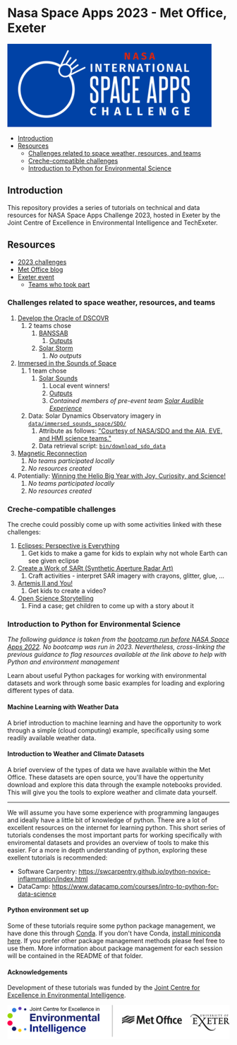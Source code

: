 # Nasa Space Apps 2023 - Met Office, Exeter

![NASA SpaceApps Logo](nasa_spaceapps_logo.png)

* [Introduction](#introduction)
* [Resources](#resources)
  * [Challenges related to space weather, resources, and teams](#challenges-related-to-space-weather-resources-and-teams)
  * [Creche-compatible challenges](#creche-compatible-challenges)
  * [Introduction to Python for Environmental Science](#introduction-to-python-for-environmental-science)

## Introduction

This repository provides a series of tutorials on technical and data resources
for NASA Space Apps Challenge 2023, hosted in Exeter by the Joint Centre of Excellence
in Environmental Intelligence and TechExeter.

## Resources

* [2023 challenges](https://www.spaceappschallenge.org/2023/challenges/)
* [Met Office blog](https://blog.metoffice.gov.uk/2023/09/07/nasa-space-apps-challenge-is-coming-to-exeter/)
* [Exeter event](https://www.spaceappschallenge.org/2023/locations/exeter/)
  * [Teams who took part](https://www.spaceappschallenge.org/2023/locations/exeter/?tab=teams)

### Challenges related to space weather, resources, and teams

1. [Develop the Oracle of DSCOVR](https://www.spaceappschallenge.org/2023/challenges/develop-the-oracle-of-dscovr/)
   1. 2 teams chose
      1. [BANSSAB](https://www.spaceappschallenge.org/2023/find-a-team/banssab/)
         1. [Outputs](https://www.spaceappschallenge.org/2023/find-a-team/banssab/?tab=project)
      2. [Solar Storm](https://www.spaceappschallenge.org/2023/find-a-team/solar-storm/)
         1. *No outputs*
2. [Immersed in the Sounds of Space](https://www.spaceappschallenge.org/2023/challenges/immersed-in-the-sounds-of-space/)
   1. 1 team chose
      1. [Solar Sounds](https://www.spaceappschallenge.org/2023/find-a-team/solar-sounds/)
         1. Local event winners!
         2. [Outputs](https://www.spaceappschallenge.org/2023/find-a-team/solar-sounds/?tab=project)
         3. *Contained members of pre-event team [Solar Audible Experience](https://www.spaceappschallenge.org/2023/find-a-team/solar-sounds/)*
   2. Data: Solar Dynamics Observatory imagery in [`data/immersed_sounds_space/SDO/`](data/immersed_sounds_space/SDO/)
      1. Attribute as follows: ["Courtesy of NASA/SDO and the AIA, EVE, and HMI science teams."](https://sdo.gsfc.nasa.gov/data/rules.php)
      2. Data retrieval script: [`bin/download_sdo_data`](bin/download_sdo_data)
3. [Magnetic Reconnection](https://www.spaceappschallenge.org/2023/challenges/magnetic-reconnection/)
   1. *No teams participated locally*
   2. *No resources created*
4. Potentially: [Winning the Helio Big Year with Joy, Curiosity, and Science!](https://www.spaceappschallenge.org/2023/challenges/winning-the-helio-big-year-with-joy-curiosity-and-science/)
   1. *No teams participated locally*
   2. *No resources created*

### Creche-compatible challenges

The creche could possibly come up with some activities linked with these challenges:

1. [Eclipses: Perspective is Everything](https://www.spaceappschallenge.org/2023/challenges/eclipses-perspective-is-everything/)
   1. Get kids to make a game for kids to explain why not whole Earth can see given eclipse
2. [Create a Work of SARt (Synthetic Aperture Radar Art)](https://www.spaceappschallenge.org/2023/challenges/create-a-work-of-sart-synthetic-aperture-radar-art/)
   1. Craft activities - interpret SAR imagery with crayons, glitter, glue, ...
3. [Artemis II and You!](https://www.spaceappschallenge.org/2023/challenges/artemis-ii-and-you/)
   1. Get kids to create a video?
4. [Open Science Storytelling](https://www.spaceappschallenge.org/2023/challenges/open-science-storytelling/)
   1. Find a case; get children to come up with a story about it

### Introduction to Python for Environmental Science

*The following guidance is taken from the [bootcamp run before NASA Space Apps 2022](https://github.com/informatics-lab/spaceapps-2022-mo-bootcamp).*
*No bootcamp was run in 2023.*
*Nevertheless, cross-linking the previous guidance to flag resources available*
*at the link above to help with Python and environment management*

Learn about useful Python packages for working with environmental datasets and work
through some basic examples for loading and exploring different types of data.

#### Machine Learning with Weather Data

A brief introduction to machine learning and have the opportunity to work through
a simple (cloud computing) example, specifically using some readily available weather
data.

#### Introduction to Weather and Climate Datasets

A brief overview of the types of data we have available within the Met Office.
These datasets are open source, you'll have the oppertunity download and explore
this data through the example notebooks provided.
This will give you the tools to explore weather and climate data yourself.

______________________________________________________________________

We will assume you have some experience with programming langauges and ideally have a
little bit of knowledge of python.
There are a lot of excellent resources on the internet for learning python.
This short series of tutorials condenses the most important parts for working
specifically with enviromental datasets and provides an overview of tools to make
this easier.
For a more in depth understanding of python, exploring these exellent tutorials is
recommended:

* Software Carpentry: <https://swcarpentry.github.io/python-novice-inflammation/index.html>
* DataCamp: <https://www.datacamp.com/courses/intro-to-python-for-data-science>

#### Python environment set up

Some of these tutorials require some python package management, we have done this
through [Conda](https://docs.conda.io/projects/conda/en/latest/).
If you don't have Conda, [install miniconda here](https://docs.conda.io/en/latest/miniconda.html).
If you prefer other package management methods please feel free to use them.
More information about package management for each session will be contained in the
README of that folder.

#### Acknowledgements

Development of these tutorials was funded by the [Joint Centre for Excellence in Environmental Intelligence](https://jceei.org/).

![JCEEI logo](jceei_logo.png)
